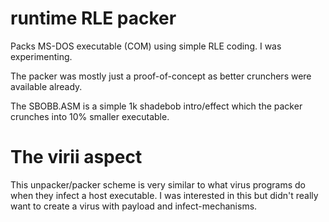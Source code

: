 runtime RLE packer 
==================

Packs MS-DOS executable (COM) using simple RLE coding.
I was experimenting.

The packer was mostly just a proof-of-concept as better
crunchers were available already.

The SBOBB.ASM is a simple 1k shadebob intro/effect which
the packer crunches into 10% smaller executable.

The virii aspect
================

This unpacker/packer scheme is very similar to what virus programs
do when they infect a host executable. I was interested in this but
didn't really want to create a virus with payload and infect-mechanisms.

